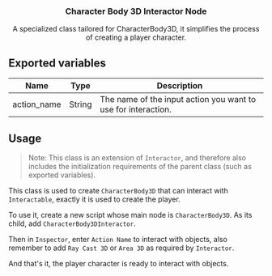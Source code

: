 <div align="center">
	<h3>Character Body 3D Interactor Node</h3>
	<p />
	<p>A specialized class tailored for CharacterBody3D, it simplifies the process of creating a player character.</p>
</div>

## Exported variables

| Name        | Type   | Description                                                   |
| ----------- | ------ | ------------------------------------------------------------- |
| action_name | String | The name of the input action you want to use for interaction. |

## Usage

> Note: This class is an extension of `Interactor`, and therefore also includes the initialization requirements of the parent class (such as exported variables).

This class is used to create `CharacterBody3D` that can interact with `Interactable`, exactly it is used to create the player.

To use it, create a new script whose main node is `CharacterBody3D`. As its child, add `CharacterBody3DInteractor`.

Then in `Inspector`, enter `Action Name` to interact with objects, also remember to add `Ray Cast 3D` or `Area 3D` as required by `Interactor`.

And that's it, the player character is ready to interact with objects.
